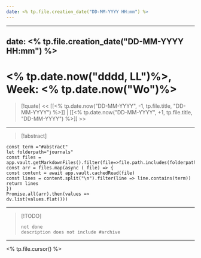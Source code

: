 ```yaml
---
date: <% tp.file.creation_date("DD-MM-YYYY HH:mm") %>
---
```

---
date: <% tp.file.creation_date("DD-MM-YYYY HH:mm") %>
---
# <% tp.date.now("dddd, LL")%>, Week: <% tp.date.now("Wo")%> 

>[!quate] << [[<% tp.date.now("DD-MM-YYYY", -1, tp.file.title, "DD-MM-YYYY") %>]] | [[<% tp.date.now("DD-MM-YYYY", +1, tp.file.title, "DD-MM-YYYY") %>]] >>
***
> [!abstract]
```dataviewjs
const term ="#abstract"
let folderpath="journals"
const files = app.vault.getMarkdownFiles().filter(file=>file.path.includes(folderpath))
const arr = files.map(async ( file) => {
const content = await app.vault.cachedRead(file)
const lines = content.split("\n").filter(line => line.contains(term))
return lines
})
Promise.all(arr).then(values => 
dv.list(values.flat())) 
```
***
> [!TODO]
> ```tasks
> not done
> description does not include #archive
> ```
***
<% tp.file.cursor() %>
